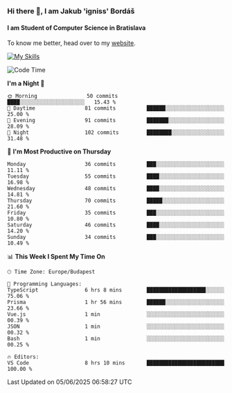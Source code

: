 ### Hi there 👋, I am Jakub 'igniss' Bordáš

#### I am Student of Computer Science in Bratislava
To know me better, head over to my [website](https://bordas.sk).

[![My Skills](https://skillicons.dev/icons?i=js,typescript,html,css,figma,svelte,vue,next,postgresql,nest,express,nodejs)](https://bordas.sk)


<!--START_SECTION:waka-->
![Code Time](http://img.shields.io/badge/Code%20Time-1%2C926%20hrs%2041%20mins-blue)

**I'm a Night 🦉** 

```text
🌞 Morning                50 commits          ████░░░░░░░░░░░░░░░░░░░░░   15.43 % 
🌆 Daytime                81 commits          ██████░░░░░░░░░░░░░░░░░░░   25.00 % 
🌃 Evening                91 commits          ███████░░░░░░░░░░░░░░░░░░   28.09 % 
🌙 Night                  102 commits         ████████░░░░░░░░░░░░░░░░░   31.48 % 
```
📅 **I'm Most Productive on Thursday** 

```text
Monday                   36 commits          ███░░░░░░░░░░░░░░░░░░░░░░   11.11 % 
Tuesday                  55 commits          ████░░░░░░░░░░░░░░░░░░░░░   16.98 % 
Wednesday                48 commits          ████░░░░░░░░░░░░░░░░░░░░░   14.81 % 
Thursday                 70 commits          █████░░░░░░░░░░░░░░░░░░░░   21.60 % 
Friday                   35 commits          ███░░░░░░░░░░░░░░░░░░░░░░   10.80 % 
Saturday                 46 commits          ████░░░░░░░░░░░░░░░░░░░░░   14.20 % 
Sunday                   34 commits          ███░░░░░░░░░░░░░░░░░░░░░░   10.49 % 
```


📊 **This Week I Spent My Time On** 

```text
🕑︎ Time Zone: Europe/Budapest

💬 Programming Languages: 
TypeScript               6 hrs 8 mins        ███████████████████░░░░░░   75.06 % 
Prisma                   1 hr 56 mins        ██████░░░░░░░░░░░░░░░░░░░   23.66 % 
Vue.js                   1 min               ░░░░░░░░░░░░░░░░░░░░░░░░░   00.39 % 
JSON                     1 min               ░░░░░░░░░░░░░░░░░░░░░░░░░   00.32 % 
Bash                     1 min               ░░░░░░░░░░░░░░░░░░░░░░░░░   00.25 % 

🔥 Editors: 
VS Code                  8 hrs 10 mins       █████████████████████████   100.00 % 
```


 Last Updated on 05/06/2025 06:58:27 UTC
<!--END_SECTION:waka-->
